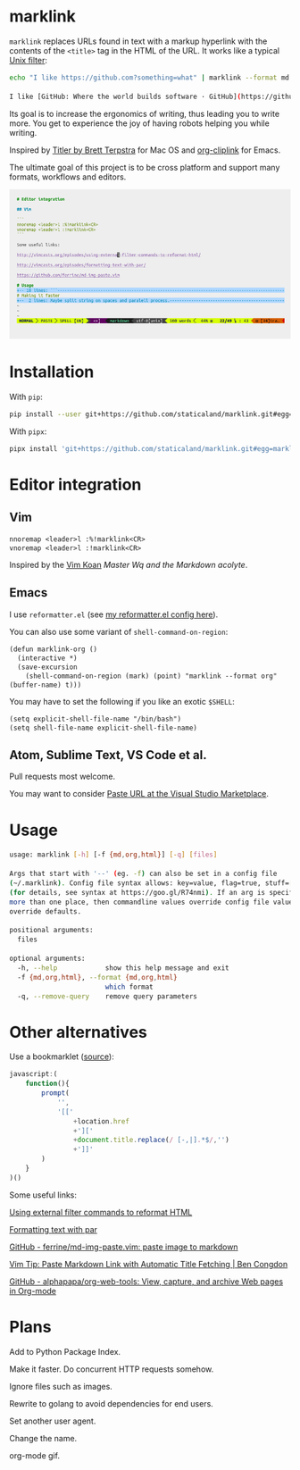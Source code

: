 # marklink

`marklink` replaces URLs found in text with a markup hyperlink with the contents
of the `<title>` tag in the HTML of the URL. It works like a typical [Unix
filter](https://en.wikipedia.org/wiki/Filter_(software)):

```sh
echo "I like https://github.com?something=what" | marklink --format md --remove-query

I like [GitHub: Where the world builds software · GitHub](https://github.com)
```

Its goal is to increase the ergonomics of writing, thus leading you to write more. You get to experience the joy of having robots helping you while writing.

Inspired by [Titler by Brett Terpstra](http://brettterpstra.com/2015/02/18/titler-system-service/) for Mac OS and [org-cliplink](https://github.com/rexim/org-cliplink) for Emacs.

The ultimate goal of this project is to be cross platform and support many formats, workflows and editors.

![Using marklink](marklink.gif)

# Installation

With `pip`:

```sh
pip install --user git+https://github.com/staticaland/marklink.git#egg=marklink
```

With `pipx`:

```sh
pipx install 'git+https://github.com/staticaland/marklink.git#egg=marklink'
```

# Editor integration

## Vim

```
nnoremap <leader>l :%!marklink<CR>
vnoremap <leader>l :!marklink<CR>
```

Inspired by the [Vim Koan](https://blog.sanctum.geek.nz/vim-koans/) *Master Wq
and the Markdown acolyte*.

## Emacs

I use `reformatter.el` (see [my reformatter.el config here](https://github.com/staticaland/doom-emacs-config/blob/master/modules/editor/reformatter/config.el)).

You can also use some variant of `shell-command-on-region`:

```elisp
(defun marklink-org ()
  (interactive *)
  (save-excursion
    (shell-command-on-region (mark) (point) "marklink --format org" (buffer-name) t)))
```

You may have to set the following if you like an exotic `$SHELL`:

```elisp
(setq explicit-shell-file-name "/bin/bash")
(setq shell-file-name explicit-shell-file-name)
```

## Atom, Sublime Text, VS Code et al.

Pull requests most welcome.

You may want to consider [Paste URL at the Visual Studio
Marketplace](https://marketplace.visualstudio.com/items?itemName=kukushi.pasteurl).

# Usage

```sh
usage: marklink [-h] [-f {md,org,html}] [-q] [files]

Args that start with '--' (eg. -f) can also be set in a config file
(~/.marklink). Config file syntax allows: key=value, flag=true, stuff=[a,b,c]
(for details, see syntax at https://goo.gl/R74nmi). If an arg is specified in
more than one place, then commandline values override config file values which
override defaults.

positional arguments:
  files

optional arguments:
  -h, --help            show this help message and exit
  -f {md,org,html}, --format {md,org,html}
                        which format
  -q, --remove-query    remove query parameters
```

# Other alternatives

Use a bookmarklet ([source](https://old.reddit.com/r/emacs/comments/682wsu/bookmarklet_to_copy_link_to_clipboard_formatted/)):

```js
javascript:(
    function(){
        prompt(
            '',
            '[['
                +location.href
                +']['
                +document.title.replace(/ [-,|].*$/,'')
                +']]'
        )
    }
)()
```

Some useful links:

[Using external filter commands to reformat HTML](http://vimcasts.org/episodes/using-external-filter-commands-to-reformat-html/)

[Formatting text with par](http://vimcasts.org/episodes/formatting-text-with-par/)

[GitHub - ferrine/md-img-paste.vim: paste image to markdown](https://github.com/ferrine/md-img-paste.vim)

[Vim Tip: Paste Markdown Link with Automatic Title Fetching | Ben Congdon](https://benjamincongdon.me/blog/2020/06/27/Vim-Tip-Paste-Markdown-Link-with-Automatic-Title-Fetching/)

[GitHub - alphapapa/org-web-tools: View, capture, and archive Web pages in Org-mode](https://github.com/alphapapa/org-web-tools)

# Plans

Add to Python Package Index.

Make it faster. Do concurrent HTTP requests somehow.

Ignore files such as images.

Rewrite to golang to avoid dependencies for end users.

Set another user agent.

Change the name.

org-mode gif.
